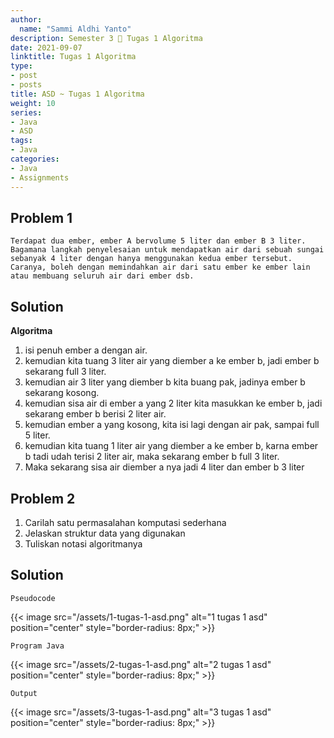 ```yaml
---
author:
  name: "Sammi Aldhi Yanto"
description: Semester 3 📜 Tugas 1 Algoritma
date: 2021-09-07
linktitle: Tugas 1 Algoritma
type:
- post
- posts
title: ASD ~ Tugas 1 Algoritma
weight: 10
series:
- Java
- ASD
tags:
- Java
categories:
- Java
- Assignments
---
```


## Problem 1
    Terdapat dua ember, ember A bervolume 5 liter dan ember B 3 liter. Bagamana langkah penyelesaian untuk mendapatkan air dari sebuah sungai sebanyak 4 liter dengan hanya menggunakan kedua ember tersebut. Caranya, boleh dengan memindahkan air dari satu ember ke ember lain atau membuang seluruh air dari ember dsb.

## Solution
**Algoritma**
1. isi penuh ember a dengan air.
2. kemudian kita tuang 3 liter air yang diember a ke ember b, jadi ember b sekarang full 3 liter.
3. kemudian air 3 liter yang diember b kita buang pak, jadinya ember b sekarang kosong.
3. kemudian sisa air di ember a yang 2 liter kita masukkan ke ember b, jadi sekarang ember b berisi 2 liter air.
4. kemudian ember a yang kosong, kita isi lagi dengan air pak, sampai full 5 liter.
5. kemudian kita tuang 1 liter air yang diember a ke ember b, karna ember b tadi udah terisi 2 liter air, maka sekarang ember b full 3 liter.
6. Maka sekarang sisa air diember a nya jadi 4 liter dan ember b 3 liter

## Problem 2
1. Carilah satu permasalahan komputasi sederhana
2. Jelaskan struktur data yang digunakan
3. Tuliskan notasi algoritmanya

## Solution
    Pseudocode
{{< image src="/assets/1-tugas-1-asd.png" alt="1 tugas 1 asd" position="center" style="border-radius: 8px;" >}}

    Program Java
{{< image src="/assets/2-tugas-1-asd.png" alt="2 tugas 1 asd" position="center" style="border-radius: 8px;" >}}

    Output
{{< image src="/assets/3-tugas-1-asd.png" alt="3 tugas 1 asd" position="center" style="border-radius: 8px;" >}}